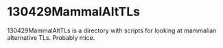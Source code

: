 130429MammalAltTLs
==================

130429MammalAltTLs is a directory with scripts for looking at mammalian alternative TLs. Probably mice.
